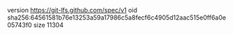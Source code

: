 version https://git-lfs.github.com/spec/v1
oid sha256:64561581b76e13253a59a17986c5a8fecf6c4905d12aac515e0ff6a0e05743f0
size 11304
